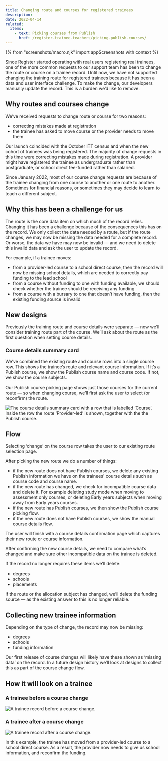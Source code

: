 ```yaml
---
title: Changing route and courses for registered trainees
description:
date: 2022-04-14
related:
  items:
    - text: Picking courses from Publish
      href: /register-trainee-teachers/picking-publish-courses/
---
```

{% from "screenshots/macro.njk" import appScreenshots with context %}

Since Register started operating with real users registering real trainees, one of the more common requests to our support team has been to change the route or course on a trainee record. Until now, we have not supported changing the training route for registered trainees because it has been a data and user interface challenge. To make the change, our developers manually update the record. This is a burden we’d like to remove.

## Why routes and courses change

We’ve received requests to change route or course for two reasons:

* correcting mistakes made at registration
* the trainee has asked to move course or the provider needs to move them

Our launch coincided with the October ITT census and when the new cohort of trainees was being registered. The majority of change requests in this time were correcting mistakes made during registration. A provider might have registered the trainee as undergraduate rather than postgraduate, or school direct fee-funded rather than salaried.

Since January 2022, most of our course change requests are because of the trainee changing from one course to another or one route to another. Sometimes for financial reasons, or sometimes they may decide to learn to teach a different subject.

## Why this has been a challenge for us

The route is the core data item on which much of the record relies. Changing it has been a challenge because of the consequences this has on the record. We only collect the data needed by a route, but if the route changes, we may now be missing the data needed for a complete record. Or worse, the data we have may now be invalid — and we need to delete this invalid data and ask the user to update the record.

For example, if a trainee moves:

* from a provider-led course to a school direct course, then the record will now be missing school details, which are needed to correctly pay funding to the lead school
* from a course without funding to one with funding available, we should check whether the trainee should be receiving any funding
* from a course with a bursary to one that doesn’t have funding, then the existing funding source is invalid

## New designs

Previously the training route and course details were separate — now we’ll consider training route part of the course. We’ll ask about the route as the first question when setting course details.

### Course details summary card

We’ve combined the existing route and course rows into a single course row. This shows the trainee’s route and relevant course information. If it’s a Publish course, we show the Publish course name and course code. If not, we show the course subjects.

Our Publish course picking page shows just those courses for the current route — so when changing course, we’ll first ask the user to select (or reconfirm) the route.

![The course details summary card with a row that is labelled ‘Course’. Inside the row the route ‘Provider-led’ is shown, together with the the Publish course.](1-new-course-details-summary-card.png "Ammended course row")

## Flow

Selecting ‘change’ on the course row takes the user to our existing route selection page.

After picking the new route we do a number of things:

* if the new route does not have Publish courses, we delete any existing Publish information we have on the trainees' course details such as course code and course name.
* if the new route has changed, we check for incompatible course data and delete it. For example deleting study mode when moving to assessment only courses, or deleting Early years subjects when moving away from Early years courses.
* if the new route has Publish courses, we then show the Publish course picking flow.
* if the new route does not have Publish courses, we show the manual course details flow.

The user will finish with a course details confirmation page which captures their new route or course information.

After confirming the new course details, we need to compare what’s changed and make sure other incompatible data on the trainee is deleted.

If the record no longer requires these items we’ll delete:

* degrees
* schools
* placements

If the route or the allocation subject has changed, we’ll delete the funding source — as the existing answer to this is no longer reliable.

## Collecting new trainee information

Depending on the type of change, the record may now be missing:

* degrees
* schools
* funding information

Our first release of course changes will likely have these shown as ‘missing data’ on the record. In a future design history we’ll look at designs to collect this as part of the course change flow.

## How it will look on a trainee

### A trainee before a course change

![A trainee record before a course change.](2-trainee-before-course-change.png "A trainee record before a course change")

### A trainee after a course change

![A trainee record after a course change.](3-trainee-after-course-change.png "A trainee record after a course change")

In this example, the trainee has moved from a provider-led course to a school direct course. As a result, the provider now needs to give us school information, and reconfirm the funding.
